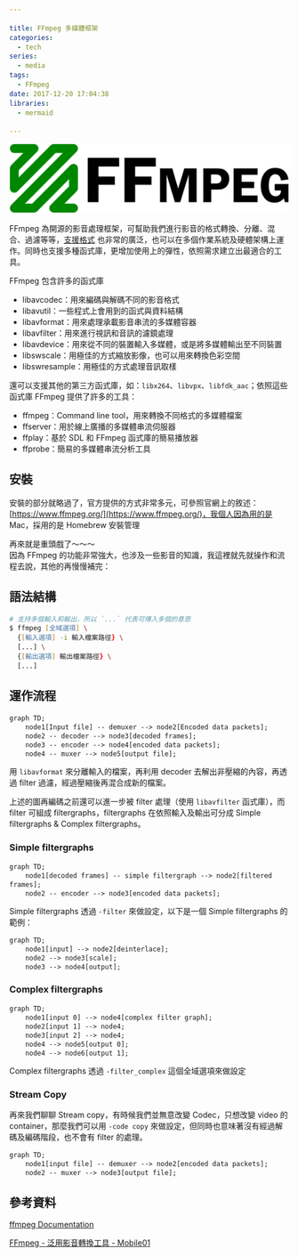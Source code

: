 ```yaml
---

title: FFmpeg 多媒體框架
categories: 
  - tech
series:
  - media
tags:
  - FFmpeg
date: 2017-12-20 17:04:38
libraries:
  - mermaid

---
```


![FFmpeg](ffmpeg.png)

FFmpeg 為開源的影音處理框架，可幫助我們進行影音的格式轉換、分離、混合、過濾等等，[支援格式](http://ffmpeg.org/general.html#Supported-File-Formats_002c-Codecs-or-Features) 也非常的廣泛，也可以在多個作業系統及硬體架構上運作。同時也支援多種函式庫，更增加使用上的彈性，依照需求建立出最適合的工具。

<!-- more -->

FFmpeg 包含許多的函式庫

* libavcodec：用來編碼與解碼不同的影音格式
* libavutil：一些程式上會用到的函式與資料結構
* libavformat：用來處理承載影音串流的多媒體容器
* libavfilter：用來進行視訊和音訊的濾鏡處理
* libavdevice：用來從不同的裝置輸入多媒體，或是將多媒體輸出至不同裝置
* libswscale：用極佳的方式縮放影像，也可以用來轉換色彩空間
* libswresample：用極佳的方式處理音訊取樣

還可以支援其他的第三方函式庫，如：`libx264`、`libvpx`、`libfdk_aac`；依照這些函式庫 FFmpeg 提供了許多的工具：

* ffmpeg：Command line tool，用來轉換不同格式的多媒體檔案
* ffserver：用於線上廣播的多媒體串流伺服器
* ffplay：基於 SDL 和 FFmpeg 函式庫的簡易播放器
* ffprobe：簡易的多媒體串流分析工具


## 安裝 ##

安裝的部分就略過了，官方提供的方式非常多元，可參照官網上的敘述：[https://www.ffmpeg.org/](https://www.ffmpeg.org/)，我個人因為用的是 Mac，採用的是 Homebrew 安裝管理

再來就是重頭戲了～～～  
因為 FFmpeg 的功能非常強大，也涉及一些影音的知識，我這裡就先就操作和流程去說，其他的再慢慢補完：

## 語法結構 ##

```zsh
# 支持多個輸入和輸出，所以 `...` 代表可傳入多個的意思
$ ffmpeg [全域選項] \
  {[輸入選項] -i 輸入檔案路徑} \
  [...] \
  {[輸出選項] 輸出檔案路徑} \
  [...]
```

## 運作流程 ##

```mermaid
graph TD;
    node1[Input file] -- demuxer --> node2[Encoded data packets];
    node2 -- decoder --> node3[decoded frames];
    node3 -- encoder --> node4[encoded data packets];
    node4 -- muxer --> node5[output file];
```

用 `libavformat` 來分離輸入的檔案，再利用 decoder 去解出非壓縮的內容，再透過 filter 過濾，經過壓縮後再混合成新的檔案。

上述的圖再編碼之前還可以進一步被 filter 處理（使用 `libavfilter` 函式庫），而 filter 可組成 filtergraphs，filtergraphs 在依照輸入及輸出可分成 Simple filtergraphs & Complex filtergraphs。

### Simple filtergraphs ###

```mermaid
graph TD;
    node1[decoded frames] -- simple filtergraph --> node2[filtered frames];
    node2 -- encoder --> node3[encoded data packets];
```

Simple filtergraphs 透過 `-filter` 來做設定，以下是一個 Simple filtergraphs 的範例：

```mermaid
graph TD;
    node1[input] --> node2[deinterlace];
    node2 --> node3[scale];
    node3 --> node4[output];
```

### Complex filtergraphs ###

```mermaid
graph TD;
    node1[input 0] --> node4[complex filter graph];
    node2[input 1] --> node4;
    node3[input 2] --> node4;
    node4 --> node5[output 0];
    node4 --> node6[output 1];
```

Complex filtergraphs 透過 `-filter_complex` 這個全域選項來做設定

### Stream Copy ###

再來我們聊聊 Stream copy，有時候我們並無意改變 Codec，只想改變 video 的 container，那麼我們可以用 `-code copy` 來做設定，但同時也意味著沒有經過解碼及編碼階段，也不會有 filter 的處理。


```mermaid
graph TD;
    node1[input file] -- demuxer --> node2[encoded data packets];
    node2 -- muxer --> node3[output file];
```

## 參考資料 ##

[ffmpeg Documentation](https://www.ffmpeg.org/ffmpeg.html)

[FFmpeg - 泛用影音轉換工具 - Mobile01](https://www.mobile01.com/topicdetail.php?f=510&t=3734550)

